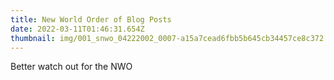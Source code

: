 ```yaml
---
title: New World Order of Blog Posts
date: 2022-03-11T01:46:31.654Z
thumbnail: img/001_snwo_04222002_0007-a15a7cead6fbb5b645cb34457ce8c372.jpg
---
```

Better watch out for the NWO